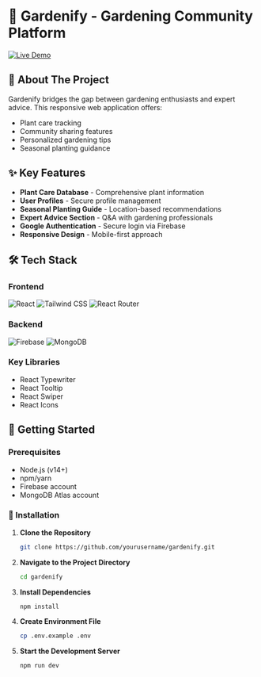 # 🌿 Gardenify - Gardening Community Platform

[![Live Demo](https://img.shields.io/badge/Live_Demo-Gardenify-green?style=for-the-badge&logo=firebase)](https://gardening-auth.web.app/)



## 🌱 About The Project

Gardenify bridges the gap between gardening enthusiasts and expert advice. This responsive web application offers:

- Plant care tracking
- Community sharing features
- Personalized gardening tips
- Seasonal planting guidance

## ✨ Key Features

- **Plant Care Database** - Comprehensive plant information
- **User Profiles** - Secure profile management
- **Seasonal Planting Guide** - Location-based recommendations
- **Expert Advice Section** - Q&A with gardening professionals
- **Google Authentication** - Secure login via Firebase
- **Responsive Design** - Mobile-first approach

## 🛠️ Tech Stack

### Frontend
![React](https://img.shields.io/badge/React-20232A?logo=react&logoColor=61DAFB)
![Tailwind CSS](https://img.shields.io/badge/Tailwind_CSS-38B2AC?logo=tailwind-css&logoColor=white)
![React Router](https://img.shields.io/badge/React_Router-CA4245?logo=react-router&logoColor=white)

### Backend
![Firebase](https://img.shields.io/badge/Firebase-FFCA28?logo=firebase&logoColor=black)
![MongoDB](https://img.shields.io/badge/MongoDB-47A248?logo=mongodb&logoColor=white)

### Key Libraries
- React Typewriter
- React Tooltip
- React Swiper
- React Icons

## 🚀 Getting Started

### Prerequisites
- Node.js (v14+)
- npm/yarn
- Firebase account
- MongoDB Atlas account

### 🚀 Installation

1. **Clone the Repository**
   ```bash
   git clone https://github.com/yourusername/gardenify.git
   ```

2. **Navigate to the Project Directory**
   ```bash
   cd gardenify
   ```

3. **Install Dependencies**
   ```bash
   npm install
   ```

4. **Create Environment File**
   ```bash
   cp .env.example .env
   ```

5. **Start the Development Server**
   ```bash
   npm run dev
   ```
